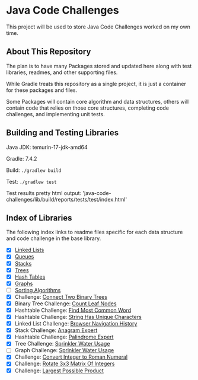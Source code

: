 # Java Code Challenges

This project will be used to store Java Code Challenges worked on my own time.

## About This Repository

The plan is to have many Packages stored and updated here along with test libraries, readmes, and other supporting files.

While Gradle treats this repository as a single project, it is just a container for these packages and files.

Some Packages will contain core algorithm and data structures, others will contain code that relies on those core structures, completing code challenges, and implementing unit tests.

## Building and Testing Libraries

Java JDK: temurin-17-jdk-amd64

Gradle: 7.4.2

Build: `./gradlew build`

Test: `./gradlew test`

Test results pretty html output: 'java-code-challenges/lib/build/reports/tests/test/index.html'

## Index of Libraries

The following index links to readme files specific for each data structure and code challenge in the base library.

- [X] [Linked Lists](docs/readme-linkedlist.md)
- [X] [Queues](docs/readme-queues.md)
- [X] [Stacks](docs/readme-stacks.md)
- [X] [Trees](docs/readme-trees.md)
- [X] [Hash Tables](docs/readme-hashtable.md)
- [X] [Graphs](docs/readme-graphs.md)
- [ ] [Sorting Algorithms](docs/readme-sortingAlgorithms.md)
- [X] Challenge: [Connect Two Binary Trees](docs/readme-connectBinaryTrees.md)
- [X] Binary Tree Challenge: [Count Leaf Nodes](docs/readme-leafCounterChallenge.md)
- [X] Hashtable Challenge: [Find Most Common Word](docs/readme-mostCommonWordChallenge.md)
- [X] Hashtable Challenge: [String Has Unique Characters](docs/readme-uniqueCharsInString.md)
- [X] Linked List Challenge: [Browser Navigation History](docs/readme-browserNavHistoryChallenge.md)
- [X] Stack Challenge: [Anagram Expert](docs/readme-anagramChallenge.md)
- [X] Hashtable Challenge: [Palindrome Expert](docs/readme-palindromeNonChallenge.md)
- [X] Tree Challenge: [Sprinkler Water Usage](docs/readme-sprinklerWaterUsageChallenge.md)
- [ ] Graph Challenge: [Sprinkler Water Usage](docs/readme-sprinklerWaterUsageChallenge.md)
- [X] Challenge: [Convert Integer to Roman Numeral](docs/readme-intToRomanNumeralChallenge.md)
- [X] Challenge: [Rotate 3x3 Matrix Of Integers](docs/readme-rotateIntegerMatrixChallenge.md)
- [X] Challenge: [Largest Possible Product](docs/readme-largestPossibleProductChallenge.md)
